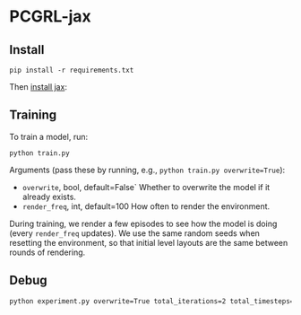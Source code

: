 # PCGRL-jax

## Install

```
pip install -r requirements.txt
```

Then [install jax](https://jax.readthedocs.io/en/latest/installation.html):

## Training

To train a model, run:
```
python train.py
```
Arguments (pass these by running, e.g., `python train.py overwrite=True`):
- `overwrite`, bool, default=False`
    Whether to overwrite the model if it already exists.
- `render_freq`, int, default=100
    How often to render the environment.

During training, we render a few episodes to see how the model is doing (every `render_freq` updates). We use the same 
random seeds when resetting the environment, so that initial level layouts are the same between rounds of rendering.

## Debug

```bash
python experiment.py overwrite=True total_iterations=2 total_timesteps="int(1e2)" bypass_reward_path=bypass_reward
```
